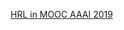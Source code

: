 [HRL in MOOC AAAI 2019](https://blog.csdn.net/qq_39381654/article/details/111996404?ops_request_misc=&request_id=&biz_id=102&utm_term=Hierarchical%20Reinforcement%20Lea&utm_medium=distribute.pc_search_result.none-task-blog-2~all~sobaiduweb~default-2-111996404.nonecase)